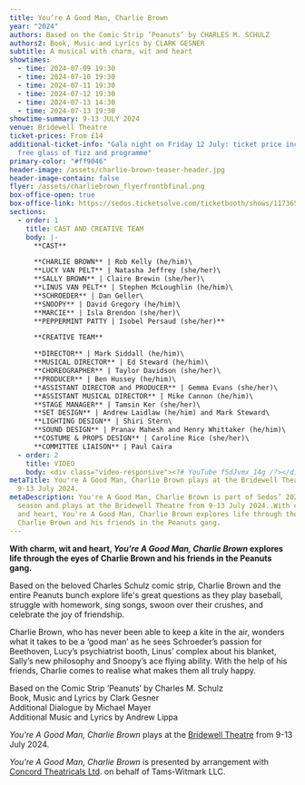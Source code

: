 ```yaml
---
title: You’re A Good Man, Charlie Brown
year: "2024"
authors: Based on the Comic Strip ‘Peanuts’ by CHARLES M. SCHULZ
authors2: Book, Music and Lyrics by CLARK GESNER
subtitle: A musical with charm, wit and heart
showtimes:
  - time: 2024-07-09 19:30
  - time: 2024-07-10 19:30
  - time: 2024-07-11 19:30
  - time: 2024-07-12 19:30
  - time: 2024-07-13 14:30
  - time: 2024-07-13 19:30
showtime-summary: 9-13 JULY 2024
venue: Bridewell Theatre
ticket-prices: From £14
additional-ticket-info: "Gala night on Friday 12 July: ticket price includes a
  free glass of fizz and programme"
primary-color: "#ff9046"
header-image: /assets/charlie-brown-teaser-header.jpg
header-image-contain: false
flyer: /assets/charliebrown_flyerfrontbfinal.png
box-office-open: true
box-office-link: https://sedos.ticketsolve.com/ticketbooth/shows/1173654639
sections:
  - order: 1
    title: CAST AND CREATIVE TEAM
    body: |-
      **CAST**

      **CHARLIE BROWN** | Rob Kelly (he/him)\
      **LUCY VAN PELT** | Natasha Jeffrey (she/her)\
      **SALLY BROWN** | Claire Brewin (she/her)\
      **LINUS VAN PELT** | Stephen McLoughlin (he/him)\
      **SCHROEDER** | Dan Geller\
      **SNOOPY** | David Gregory (he/him)\
      **MARCIE** | Isla Brendon (she/her)\
      **PEPPERMINT PATTY | Isobel Persaud (she/her)**

      **CREATIVE TEAM**

      **DIRECTOR** | Mark Siddall (he/him)\
      **MUSICAL DIRECTOR** | Ed Steward (he/him)\
      **CHOREOGRAPHER** | Taylor Davidson (she/her)\
      **PRODUCER** | Ben Hussey (he/him)\
      **ASSISTANT DIRECTOR and PRODUCER** | Gemma Evans (she/her)\
      **ASSISTANT MUSICAL DIRECTOR** | Mike Cannon (he/him)\
      **STAGE MANAGER** | Tamsin Ker (she/her)\
      **SET DESIGN** | Andrew Laidlaw (he/him) and Mark Steward\
      **LIGHTING DESIGN** | Shiri Stern\
      **SOUND DESIGN** | Pranav Mahesh and Henry Whittaker (he/him)\
      **COSTUME & PROPS DESIGN** | Caroline Rice (she/her)\
      **COMMITTEE LIAISON** | Paul Caira
  - order: 2
    title: VIDEO
    body: <div class="video-responsive"><?# YouTube f5dJvmx_14g /?></div>
metaTitle: You're A Good Man, Charlie Brown plays at the Bridewell Theatre from
  9-13 July 2024.
metaDescription: You're A Good Man, Charlie Brown is part of Sedos’ 2024 London
  season and plays at the Bridewell Theatre from 9-13 July 2024..With charm, wit
  and heart, You're A Good Man, Charlie Brown explores life through the eyes of
  Charlie Brown and his friends in the Peanuts gang.
---
```

**With charm, wit and heart, *You're A Good Man, Charlie Brown* explores life through the eyes of Charlie Brown and his friends in the Peanuts gang.**

Based on the beloved Charles Schulz comic strip, Charlie Brown and the entire Peanuts bunch explore life's great questions as they play baseball, struggle with homework, sing songs, swoon over their crushes, and celebrate the joy of friendship.

Charlie Brown, who has never been able to keep a kite in the air, wonders what it takes to be a ‘good man’ as he sees Schroeder’s passion for Beethoven, Lucy’s psychiatrist booth, Linus’ complex about his blanket, Sally’s new philosophy and Snoopy’s ace flying ability. With the help of his friends, Charlie comes to realise what makes them all truly happy.

Based on the Comic Strip ‘Peanuts’ by Charles M. Schulz\
Book, Music and Lyrics by Clark Gesner\
Additional Dialogue by Michael Mayer\
Additional Music and Lyrics by Andrew Lippa

*You're A Good Man, Charlie Brown* plays at the [Bridewell Theatre](https://sedos.co.uk/venues/bridewell) from 9-13 July 2024.

*You're A Good Man, Charlie Brown* is presented by arrangement with [Concord Theatricals Ltd](https://www.concordtheatricals.co.uk/). on behalf of Tams-Witmark LLC.

